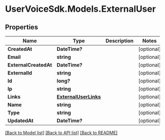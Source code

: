 # UserVoiceSdk.Models.ExternalUser
## Properties

Name | Type | Description | Notes
------------ | ------------- | ------------- | -------------
**CreatedAt** | **DateTime?** |  | [optional] 
**Email** | **string** |  | [optional] 
**ExternalCreatedAt** | **DateTime?** |  | [optional] 
**ExternalId** | **string** |  | [optional] 
**Id** | **long?** |  | [optional] 
**Ip** | **string** |  | [optional] 
**Links** | [**ExternalUserLinks**](ExternalUserLinks.md) |  | [optional] 
**Name** | **string** |  | [optional] 
**Type** | **string** |  | [optional] 
**UpdatedAt** | **DateTime?** |  | [optional] 

[[Back to Model list]](../README.md#documentation-for-models) [[Back to API list]](../README.md#documentation-for-api-endpoints) [[Back to README]](../README.md)

